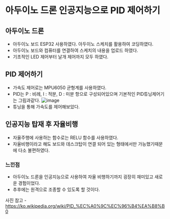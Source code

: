 # 아두이노 드론 인공지능으로 PID 제어하기

## 아두이노 드론
- 아두이노 보드 ESP32 사용하였다. 아두이노 스케치를 활용하여 코딩하였다.
- 아두이노 보드와 컴퓨터를 연결하여 스케치의 내용을 업로드 하였다.
- 기초적인 LED 제어부터 날개 제어까지 모두 하였다.

## PID 제어하기
- 가속도 제어로는 MPU6050 균형계를 사용하였다.
- PID는 P : 비례, I : 적분, D : 미분 항으로 구성되어있으며 기본적인 PID튜닝제어기는 그림과같다.
![image](https://user-images.githubusercontent.com/63223796/192217314-29c55cba-50b1-4279-9fd7-bcf1c6d144ff.png)
- 튜닝을 통해 가속도를 제어해보았다.

## 인공지능 탑재 후 자율비행
- 자율주행에 사용하는 함수로는 RELU 함수를 사용하였다.
- 자율비행이라고 해도 보드와 데스크탑이 연결 되어 있는 형태에서만 가능했기때문에 다소 불편하였다.

### 느낀점
- 아두이노 드론을 인공지능으로 사용하여 자율 비행하기까지 굉장히 재미있고 새로운 경험이었다.
- 추후에는 원격으로 조종할 수 있도록 할 것이다.


사진 참고 - https://ko.wikipedia.org/wiki/PID_%EC%A0%9C%EC%96%B4%EA%B8%B0
